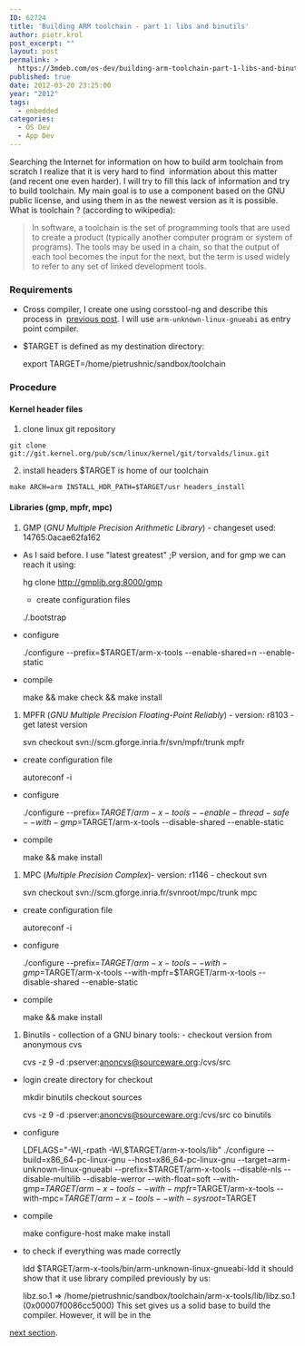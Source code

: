 ```yaml
---
ID: 62724
title: 'Building ARM toolchain - part 1: libs and binutils'
author: piotr.krol
post_excerpt: ""
layout: post
permalink: >
  https://3mdeb.com/os-dev/building-arm-toolchain-part-1-libs-and-binutils/
published: true
date: 2012-03-20 23:25:00
year: "2012"
tags:
  - embedded
categories:
  - OS Dev
  - App Dev
---
```

Searching the Internet for information on how to build arm toolchain from
scratch I realize that it is very hard to find  information about this matter
(and recent one even harder). I will try to fill this lack of information and
try to build toolchain. My main goal is to use a component based on the GNU
public license, and using them in as the newest version as it is possible. What
is toolchain ? (according to wikipedia):

> In software, a toolchain is the set of programming tools that are used to
create a product (typically another computer program or system of programs). The
tools may be used in a chain, so that the output of each tool becomes the input
for the next, but the term is used widely to refer to any set of linked
development tools.

### Requirements

*   Cross compiler, I create one using corsstool-ng and describe this process in 
[previous post][1]. I will use `arm-unknown-linux-gnueabi` as entry point compiler.
*   $TARGET is defined as my destination directory:

    export TARGET=/home/pietrushnic/sandbox/toolchain  


### Procedure

#### Kernel header files

1.  clone linux git repository
```
git clone git://git.kernel.org/pub/scm/linux/kernel/git/torvalds/linux.git
```
2.  install headers $TARGET is home of our toolchain
```
make ARCH=arm INSTALL_HDR_PATH=$TARGET/usr headers_install
```

#### Libraries (gmp, mpfr, mpc)

1.  GMP (*GNU Multiple Precision Arithmetic Library*) - changeset used: 14765:0acae62fa162

* As I said before. I use "latest greatest" ;P version, and for gmp we can reach it using:

    hg clone http://gmplib.org:8000/gmp


     - create configuration files


    ./.bootstrap


*   configure

    ./configure --prefix=$TARGET/arm-x-tools --enable-shared=n --enable-static


*   compile

    make && make check && make install


1.  MPFR (*GNU Multiple Precision Floating-Point Reliably*) - version: r8103 - get latest version

    svn checkout svn://scm.gforge.inria.fr/svn/mpfr/trunk mpfr


*   create configuration file

    autoreconf -i


*   configure

    ./configure --prefix=$TARGET/arm-x-tools --enable-thread-safe  --with-gmp=$TARGET/arm-x-tools --disable-shared --enable-static


*   compile

    make && make install


1.  MPC (*Multiple Precision Complex*)- version: r1146 - checkout svn

    svn checkout svn://scm.gforge.inria.fr/svnroot/mpc/trunk mpc


*   create configuration file

    autoreconf -i


*   configure

    ./configure --prefix=$TARGET/arm-x-tools  --with-gmp=$TARGET/arm-x-tools --with-mpfr=$TARGET/arm-x-tools  --disable-shared --enable-static


*   compile

    make && make install


1.  Binutils - collection of a GNU binary tools: - checkout version from anonymous cvs

    cvs -z 9 -d :pserver:anoncvs@sourceware.org:/cvs/src


*   login create directory for checkout

    mkdir binutils
     checkout sources

    cvs -z 9 -d :pserver:anoncvs@sourceware.org:/cvs/src co binutils


*   configure

    LDFLAGS="-Wl,-rpath -Wl,$TARGET/arm-x-tools/lib" ./configure
    --build=x86_64-pc-linux-gnu --host=x86_64-pc-linux-gnu
    --target=arm-unknown-linux-gnueabi --prefix=$TARGET/arm-x-tools
    --disable-nls --disable-multilib --disable-werror --with-float=soft
    --with-gmp=$TARGET/arm-x-tools --with-mpfr=$TARGET/arm-x-tools
    --with-mpc=$TARGET/arm-x-tools --with-sysroot=$TARGET


*   compile

    make configure-host make make install


*   to check if everything was made correctly

    ldd $TARGET/arm-x-tools/bin/arm-unknown-linux-gnueabi-ldd
     it should show that it use library compiled previously by us:

    libz.so.1 => /home/pietrushnic/sandbox/toolchain/arm-x-tools/lib/libz.so.1  (0x00007f0086cc5000)
     This set gives us a solid base to build the compiler. However, it will be in the

[next section][2].

 [1]: /2012/03/14/quick-build-of-arm-unknown-linux
 [2]: /2012/04/12/building-arm-toolchain-part-2-gcc-and
